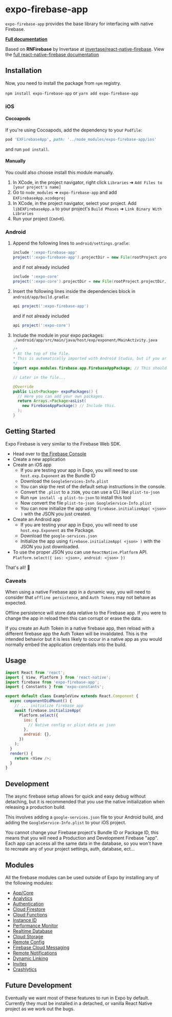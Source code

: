 # expo-firebase-app

`expo-firebase-app` provides the base library for interfacing with native Firebase.

[**Full documentation**](https://rnfirebase.io/docs/master/core/reference/core)

Based on **RNFirebase** by Invertase at [invertase/react-native-firebase](https://github.com/invertase/react-native-firebase). View the [full react-native-firebase documentation](https://rnfirebase.io/docs/v4.3.x/getting-started)

## Installation

Now, you need to install the package from `npm` registry.

`npm install expo-firebase-app` or `yarn add expo-firebase-app`

### iOS

#### Cocoapods

If you're using Cocoapods, add the dependency to your `Podfile`:

```ruby
pod 'EXFirebaseApp', path: '../node_modules/expo-firebase-app/ios'
```

and run `pod install`.

#### Manually

You could also choose install this module manually.

1.  In XCode, in the project navigator, right click `Libraries` ➜ `Add Files to [your project's name]`
2.  Go to `node_modules` ➜ `expo-firebase-app` and add `EXFirebaseApp.xcodeproj`
3.  In XCode, in the project navigator, select your project. Add `libEXFirebaseApp.a` to your project's `Build Phases` ➜ `Link Binary With Libraries`
4.  Run your project (`Cmd+R`).

### Android

1.  Append the following lines to `android/settings.gradle`:

    ```gradle
    include ':expo-firebase-app'
    project(':expo-firebase-app').projectDir = new File(rootProject.projectDir, '../node_modules/expo-firebase-app/android')
    ```

    and if not already included

    ```gradle
    include ':expo-core'
    project(':expo-core').projectDir = new File(rootProject.projectDir, '../node_modules/expo-core/android')
    ```

2.  Insert the following lines inside the dependencies block in `android/app/build.gradle`:
    ```gradle
    api project(':expo-firebase-app')
    ```
    and if not already included
    ```gradle
    api project(':expo-core')
    ```
3.  Include the module in your expo packages: `./android/app/src/main/java/host/exp/exponent/MainActivity.java`

    ```java
    /*
    * At the top of the file.
    * This is automatically imported with Android Studio, but if you are in any other editor you will need to manually import the module.
    */
    import expo.modules.firebase.app.FirebaseAppPackage; // This should be here for all Expo Firebase features.

    // Later in the file...

    @Override
    public List<Package> expoPackages() {
      // Here you can add your own packages.
      return Arrays.<Package>asList(
        new FirebaseAppPackage() // Include this.
      );
    }
    ```

## Getting Started

Expo Firebase is very similar to the Firebase Web SDK.

- Head over to [the Firebase Console](https://console.firebase.google.com/u/0/)
- Create a new application
- Create an iOS app
  - If you are testing your app in Expo, you will need to use `host.exp.Exponent` as the Bundle ID
  - Download the `GoogleServices-Info.plist`
  - You can skip the rest of the default setup instructions in the console.
  - Convert the `.plist` to a `JSON`, you can use a CLI like `plist-to-json`
  - Run `npm install -g plist-to-json` to install this tool
  - Now convert the file `plist-to-json GoogleService-Info.plist`
  - You can now initialize the app using `firebase.initializeApp( <json> )` with the JSON you just created.
- Create an Android app
  - If you are testing your app in Expo, you will need to use `host.exp.Exponent` as the Package.
  - Download the `google-services.json`
  - Initialize the app using `firebase.initializeApp( <json> )` with the JSON you just downloaded.
- To use the proper JSON you can use `ReactNative.Platform` API. `Platform.select({ ios: <json>, android: <json> })`

That's all! 💙

### Caveats

When using a native Firebase app in a dynamic way, you will need to consider that `offline persistence`, and `Auth Tokens` may not behave as expected.

Offline persistence will store data relative to the Firebase app. If you were to change the app in reload then this can corrupt or erase the data.

If you create an Auth Token in a native firebase app, then reload with a different firebase app the Auth Token will be invalidated. This is the intended behavior but it is less likely to occur in a native app as you would normally embed the application credentials into the build.

## Usage

```javascript
import React from 'react';
import { View, Platform } from 'react-native';
import firebase from 'expo-firebase-app';
import { Constants } from 'expo-constants';

export default class ExampleView extends React.Component {
  async componentDidMount() {
    // ... initialize firebase app
    await firebase.initializeApp(
      Platform.select({
        ios: {
          // Native config or plist data as json
        },
        android: {},
      })
    );
  }
  render() {
    return <View />;
  }
}
```

## Development

The async firebase setup allows for quick and easy debug without detaching, but it is recommended that you use the native initialization when releasing a production build.

This involves adding a `google-services.json` file to your Android build, and adding the `GoogleService-Info.plist` to your iOS project.

You cannot change your Firebase project's Bundle ID or Package ID, this means that you will need a Production and Development Firebase "app". Each app can access all the same data in the database, so you won't have to recreate any of your project settings, auth, database, ect...

## Modules

All the firebase modules can be used outside of Expo by installing any of the following modules:

- [App/Core](https://www.npmjs.com/package/expo-firebase-app)
- [Analytics](https://www.npmjs.com/package/expo-firebase-analytics)
- [Authentication](https://www.npmjs.com/package/expo-firebase-auth)
- [Cloud Firestore](https://www.npmjs.com/package/expo-firebase-firestore)
- [Cloud Functions](https://www.npmjs.com/package/expo-firebase-functions)
- [Instance ID](https://www.npmjs.com/package/expo-firebase-instance-id)
- [Performance Monitor](https://www.npmjs.com/package/expo-firebase-performance)
- [Realtime Database](https://www.npmjs.com/package/expo-firebase-database)
- [Cloud Storage](https://www.npmjs.com/package/expo-firebase-storage)
- [Remote Config](https://www.npmjs.com/package/expo-firebase-remote-config)
- [Firebase Cloud Messaging](https://www.npmjs.com/package/expo-firebase-messaging)
- [Remote Notifications](https://www.npmjs.com/package/expo-firebase-notifications)
- [Dynamic Linking](https://www.npmjs.com/package/expo-firebase-links)
- [Invites](https://www.npmjs.com/package/expo-firebase-invites)
- [Crashlytics](https://www.npmjs.com/package/expo-firebase-crashlytics)

## Future Development

Eventually we want most of these features to run in Expo by default. Currently they must be installed in a detached, or vanilla React Native project as we work out the bugs.
